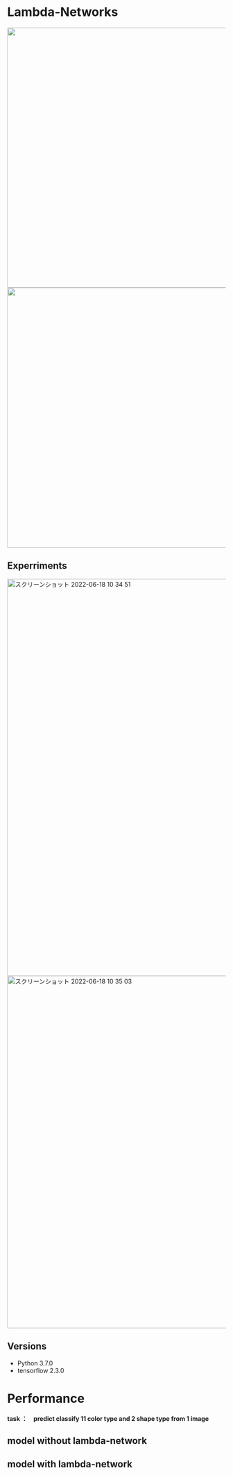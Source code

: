 # Lambda-Networks


<img src="https://user-images.githubusercontent.com/48679574/174417400-d9e3058e-0512-4f2e-8f4c-788b5975dbd0.png" width="600px">
<img src="https://user-images.githubusercontent.com/48679574/174417435-1c095839-bc50-432e-99ab-dd995abfbdeb.png" width="600px">


## Experriments
<img width="916" alt="スクリーンショット 2022-06-18 10 34 51" src="https://user-images.githubusercontent.com/48679574/174417440-a663ceba-00c2-40e0-8358-72c3c9f145ce.png">

<img width="813" alt="スクリーンショット 2022-06-18 10 35 03" src="https://user-images.githubusercontent.com/48679574/174417444-ebc6626f-54f9-4cbe-bb83-0c82a488766f.png">

## Versions
- Python 3.7.0
- tensorflow 2.3.0

# Performance

<b>task ：　predict classify 11 color type and 2 shape type from 1 image</b>

## model without lambda-network 

## model with lambda-network 


